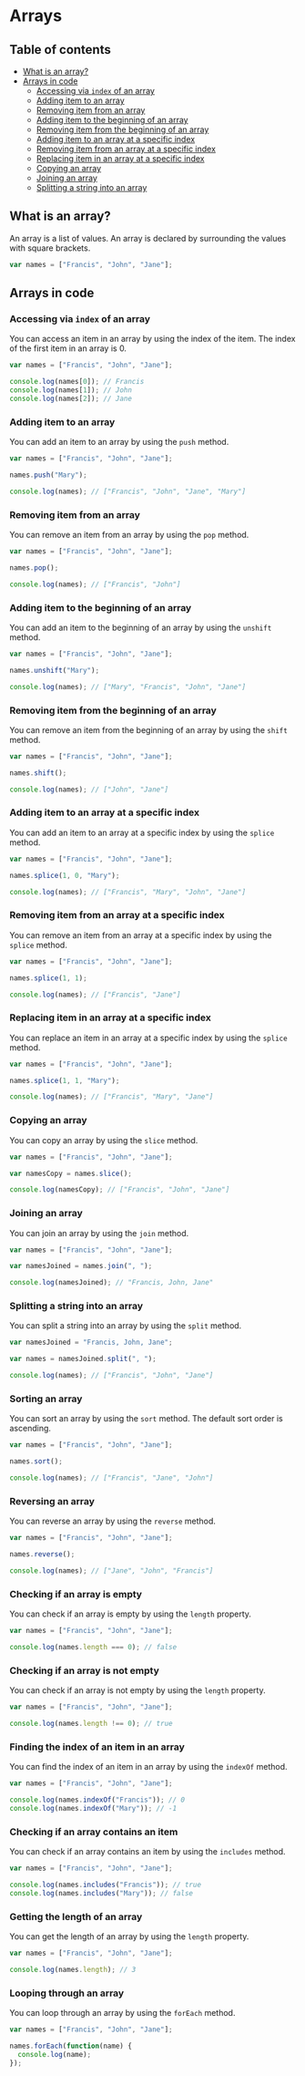 # Arrays

## Table of contents

- [What is an array?](#what-is-an-array)
- [Arrays in code](#arrays-in-code)
  - [Accessing via `index` of an array](#accessing-via-index-of-an-array)
  - [Adding item to an array](#adding-item-to-an-array)
  - [Removing item from an array](#removing-item-from-an-array)
  - [Adding item to the beginning of an array](#adding-item-to-the-beginning-of-an-array)
  - [Removing item from the beginning of an array](#removing-item-from-the-beginning-of-an-array)
  - [Adding item to an array at a specific index](#adding-item-to-an-array-at-a-specific-index)
  - [Removing item from an array at a specific index](#removing-item-from-an-array-at-a-specific-index)
  - [Replacing item in an array at a specific index](#replacing-item-in-an-array-at-a-specific-index)
  - [Copying an array](#copying-an-array)
  - [Joining an array](#joining-an-array)
  - [Splitting a string into an array](#splitting-a-string-into-an-array)

## What is an array?

An array is a list of values. An array is declared by surrounding the values with square brackets.

```js
var names = ["Francis", "John", "Jane"];
```

## Arrays in code

### Accessing via `index` of an array

You can access an item in an array by using the index of the item. The index of the first item in an array is 0.

```js
var names = ["Francis", "John", "Jane"];

console.log(names[0]); // Francis
console.log(names[1]); // John
console.log(names[2]); // Jane
```

### Adding item to an array

You can add an item to an array by using the `push` method.

```js
var names = ["Francis", "John", "Jane"];

names.push("Mary");

console.log(names); // ["Francis", "John", "Jane", "Mary"]
```

### Removing item from an array

You can remove an item from an array by using the `pop` method.

```js
var names = ["Francis", "John", "Jane"];

names.pop();

console.log(names); // ["Francis", "John"]
```

### Adding item to the beginning of an array

You can add an item to the beginning of an array by using the `unshift` method.

```js
var names = ["Francis", "John", "Jane"];

names.unshift("Mary");

console.log(names); // ["Mary", "Francis", "John", "Jane"]
```

### Removing item from the beginning of an array

You can remove an item from the beginning of an array by using the `shift` method.

```js
var names = ["Francis", "John", "Jane"];

names.shift();

console.log(names); // ["John", "Jane"]
```

### Adding item to an array at a specific index

You can add an item to an array at a specific index by using the `splice` method.

```js
var names = ["Francis", "John", "Jane"];

names.splice(1, 0, "Mary");

console.log(names); // ["Francis", "Mary", "John", "Jane"]
```

### Removing item from an array at a specific index

You can remove an item from an array at a specific index by using the `splice` method.

```js
var names = ["Francis", "John", "Jane"];

names.splice(1, 1);

console.log(names); // ["Francis", "Jane"]
```

### Replacing item in an array at a specific index

You can replace an item in an array at a specific index by using the `splice` method.

```js
var names = ["Francis", "John", "Jane"];

names.splice(1, 1, "Mary");

console.log(names); // ["Francis", "Mary", "Jane"]
```

### Copying an array

You can copy an array by using the `slice` method.

```js
var names = ["Francis", "John", "Jane"];

var namesCopy = names.slice();

console.log(namesCopy); // ["Francis", "John", "Jane"]
```

### Joining an array

You can join an array by using the `join` method.

```js
var names = ["Francis", "John", "Jane"];

var namesJoined = names.join(", ");

console.log(namesJoined); // "Francis, John, Jane"
```

### Splitting a string into an array

You can split a string into an array by using the `split` method.

```js
var namesJoined = "Francis, John, Jane";

var names = namesJoined.split(", ");

console.log(names); // ["Francis", "John", "Jane"]
```

### Sorting an array

You can sort an array by using the `sort` method. The default sort order is ascending.

```js
var names = ["Francis", "John", "Jane"];

names.sort();

console.log(names); // ["Francis", "Jane", "John"]
```

### Reversing an array

You can reverse an array by using the `reverse` method.

```js
var names = ["Francis", "John", "Jane"];

names.reverse();

console.log(names); // ["Jane", "John", "Francis"]
```

### Checking if an array is empty

You can check if an array is empty by using the `length` property.

```js
var names = ["Francis", "John", "Jane"];

console.log(names.length === 0); // false
```

### Checking if an array is not empty

You can check if an array is not empty by using the `length` property.

```js
var names = ["Francis", "John", "Jane"];

console.log(names.length !== 0); // true
```

### Finding the index of an item in an array

You can find the index of an item in an array by using the `indexOf` method.

```js
var names = ["Francis", "John", "Jane"];

console.log(names.indexOf("Francis")); // 0
console.log(names.indexOf("Mary")); // -1
```

### Checking if an array contains an item

You can check if an array contains an item by using the `includes` method.

```js
var names = ["Francis", "John", "Jane"];

console.log(names.includes("Francis")); // true
console.log(names.includes("Mary")); // false
```

### Getting the length of an array

You can get the length of an array by using the `length` property.

```js
var names = ["Francis", "John", "Jane"];

console.log(names.length); // 3
```

### Looping through an array

You can loop through an array by using the `forEach` method.

```js
var names = ["Francis", "John", "Jane"];

names.forEach(function(name) {
  console.log(name);
});
```